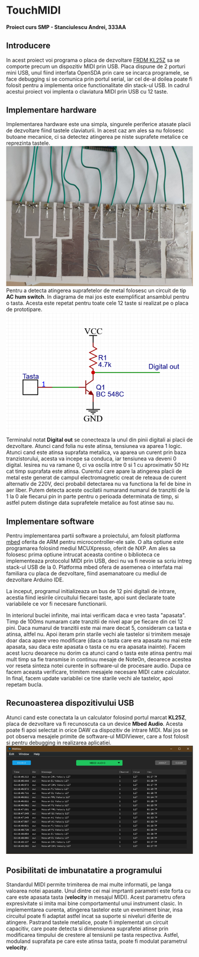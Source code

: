 # TouchMIDI
#### Proiect curs SMP - Stanciulescu Andrei, 333AA

## Introducere
In acest proiect voi programa o placa de dezvoltare [FRDM KL25Z](https://www.nxp.com/design/development-boards/freedom-development-boards/mcu-boards/freedom-development-platform-for-kinetis-kl14-kl15-kl24-kl25-mcus:FRDM-KL25Z) sa se comporte precum un dispozitiv MIDI prin USB. Placa dispune de 2 porturi mini USB, unul fiind interfata OpenSDA prin care se incarca programele, se face debugging si se comunica prin portul serial, iar cel de-al doilea poate fi folosit pentru a implementa orice functionalitate din stack-ul USB. In cadrul acestui proiect voi implenta o claviatura MIDI prin USB cu 12 taste.

## Implementare hardware
Implementarea hardware este una simpla, singurele periferice atasate placii de dezvoltare fiind tastele claviaturii. In acest caz am ales sa nu folosesc butoane mecanice, ci sa detectez atingerea pe niste suprafete metalice ce reprezinta tastele. <br>
![Tastele claviaturii](docs/taste.jpg)<br>
Pentru a detecta atingerea suprafetelor de metal folosesc un circuit de tip **AC hum switch**. In diagrama de mai jos este exemplificat ansamblul pentru o tasta. Acesta este repetat pentru toate cele 12 taste si realizat pe o placa de prototipare. <br>
![Circuitul de detectie](docs/ac_hum%232.png)<br>
Terminalul notat **Digital out** se conecteaza la unul din pinii digitali ai placii de dezvoltare. Atunci cand folia nu este atinsa, tensiunea va aparea 1 logic. Atunci cand este atinsa suprafata metalica, va aparea un curent prin baza tranzistorului, acesta va incepe sa conduca, iar tensiunea va deveni 0 digital. Iesirea nu va ramane 0, ci va oscila intre 0 si 1 cu aproximativ 50 Hz cat timp suprafata este atinsa. Curentul care apare la atingerea placii de metal este generat de campul electromagnetic creat de reteaua de curent alternativ de 220V, deci probabil detectarea nu va functiona la fel de bine in aer liber. Putem detecta aceste oscilatii numarand numarul de tranzitii de la 1 la 0 ale fiecarui pin in parte pentru o perioada determinata de timp, si astfel putem distinge data suprafetele metalice au fost atinse sau nu.

## Implementare software
Pentru implementarea partii software a proiectului, am folosit platforma [mbed](https://os.mbed.com/) oferita de ARM pentru microcontroller-ele sale. O alta optiune este programarea folosind mediul MCUXpresso, oferit de NXP. Am ales sa folosesc prima optiune intrucat aceasta contine o biblioteca ce implementeaza protocolul MIDI prin USB, deci nu va fi nevoie sa scriu intreg stack-ul USB de la 0. Platforma mbed ofera de asemenea o interfata mai familiara cu placa de dezvoltare, fiind asemanatoare cu mediul de dezvoltare Arduino IDE. <br>

La inceput, programul initializeaza un bus de 12 pini digitali de intrare, acestia fiind iesirile circuitului fiecarei taste, apoi sunt declarate toate variabilele ce vor fi necesare functionarii.<p>

In interiorul buclei infinite, mai intai verificam daca e vreo tasta "apasata". Timp de 100ms numaram cate tranzitii de nivel apar pe fiecare din cei 12 pini. Daca numarul de tranzitii este mai mare decat 5, consideram ca tasta e atinsa, altfel nu. Apoi iteram prin starile vechi ale tastelor si trimitem mesaje doar daca apare vreo modificare (daca o tasta care era apasata nu mai este apasata, sau daca este apasata o tasta ce nu era apasata inainte). Facem acest lucru deoarece nu dorim ca atunci cand o tasta este atinsa pentru mai mult timp sa fie transmise in continuu mesaje de NoteOn, deoarece acestea vor reseta sinteza notei curente in software-ul de procesare audio. Dupa ce facem aceasta verificare, trimitem mesajele necesare MIDI catre calculator. In final, facem update variabilei ce tine starile vechi ale tastelor, apoi repetam bucla.

## Recunoasterea dispozitivului USB

Atunci cand este conectata la un calculator folosind portul marcat **KL25Z**, placa de dezvoltare va fi recunoscuta ca un device **Mbed Audio**. Acesta poate fi apoi selectat in orice DAW ca dispozitiv de intrare MIDI. Mai jos se pot observa mesajele primite de software-ul MIDIViewer, care a fost folosit si pentru debugging in realizarea aplicatiei. 
![Notele transmise](docs/midiview.png)<br>

## Posibilitati de imbunatatire a programului

Standardul MIDI permite trimiterea de mai multe informatii, pe langa valoarea notei apasate. Unul dintre cei mai imprtanti parametri este forta cu care este apasata tasta (**velocity** in mesajul MIDI). Acest parametru ofera expresivitate si imita mai bine comportamentul unui instrument clasic. In implememtarea curenta, atingerea tastelor este un eveniment binar, insa circuitul poate fi adaptat astfel incat sa suporte si niveluri diferite de atingere. Pastrand tastele metalice, poate fi implementat un circuit capacitiv, care poate detecta si dimensiunea suprafetei atinse prin modificarea timpului de crestere al tensiunii pe tasta respectiva. Astfel, moduland suprafata pe care este atinsa tasta, poate fi modulat parametrul **velocity**.
